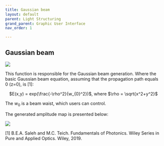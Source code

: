 ```yaml
---
title: Gaussian beam
layout: default
parent: Light Structuring
grand_parent: Graphic User Interface
nav_order: 1

---
```

## [](#header-2)Gaussian beam

![](/lbsa/assets/images/Airy.png)


This function is responsible for the Gaussian beam generation. Where the basic Gaussian beam equation, assuming that the propagation path equals 0 (z=0), is [1]:
<p align="center">
$E(x,y) = exp(\frac{-\rho^2}{w_{0}^2})$, where $\rho = \sqrt{x^2+y^2}$
<p>
 
The $w_{0}$ is a beam waist, which users can control.

The generated amplitude map is presented below:

![](/lbsa/assets/images/Airy.bmp)

[1] B.E.A. Saleh and M.C. Teich. Fundamentals of Photonics. Wiley Series in Pure and Applied Optics. Wiley, 2019.
 


